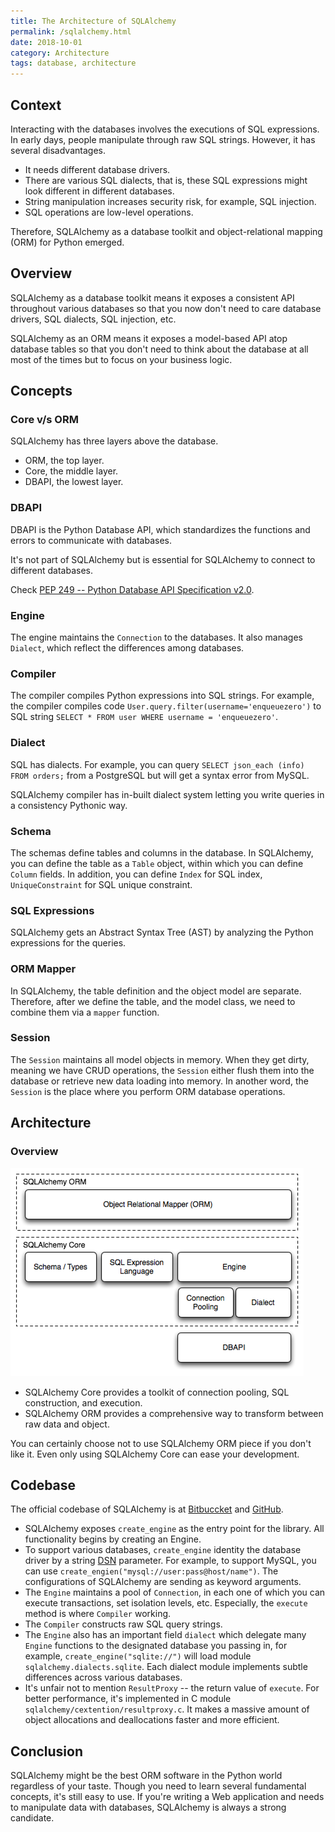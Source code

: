 ```yaml
---
title: The Architecture of SQLAlchemy
permalink: /sqlalchemy.html
date: 2018-10-01
category: Architecture
tags: database, architecture
---
```


## Context

Interacting with the databases involves the executions of SQL expressions. In early days, people manipulate through raw SQL strings. However, it has several disadvantages.

* It needs different database drivers.
* There are various SQL dialects, that is, these SQL expressions might look different in different databases.
* String manipulation increases security risk, for example, SQL injection.
* SQL operations are low-level operations.

Therefore, SQLAlchemy as a database toolkit and object-relational mapping (ORM) for Python emerged.

## Overview

SQLAlchemy as a database toolkit means it exposes a consistent API throughout various databases so that you now don't need to care database drivers, SQL dialects, SQL injection, etc.

SQLAlchemy as an ORM means it exposes a model-based API atop database tables so that you don't need to think about the database at all most of the times but to focus on your business logic.

## Concepts

### Core v/s ORM

SQLAlchemy has three layers above the database.

* ORM, the top layer.
* Core, the middle layer.
* DBAPI, the lowest layer.

### DBAPI

DBAPI is the Python Database API, which standardizes the functions and errors to communicate with databases.

It's not part of SQLAlchemy but is essential for SQLAlchemy to connect to different databases.

Check [PEP 249 -- Python Database API Specification v2.0](https://www.python.org/dev/peps/pep-0249/).

### Engine

The engine maintains the `Connection` to the databases. It also manages `Dialect`, which reflect the differences among databases.

### Compiler

The compiler compiles Python expressions into SQL strings. For example, the compiler compiles code `User.query.filter(username='enqueuezero')` to SQL string `SELECT * FROM user WHERE username = 'enqueuezero'`.

### Dialect

SQL has dialects. For example, you can query `SELECT json_each (info) FROM orders;` from a PostgreSQL but will get a syntax error from MySQL.

SQLAlchemy compiler has in-built dialect system letting you write queries in a consistency Pythonic way.

### Schema

The schemas define tables and columns in the database. In SQLAlchemy, you can define the table as a `Table` object, within which you can define `Column` fields. In addition, you can define `Index` for SQL index, `UniqueConstraint` for SQL unique constraint.

### SQL Expressions

SQLAlchemy gets an Abstract Syntax Tree (AST) by analyzing the Python expressions for the queries. 

### ORM Mapper

In SQLAlchemy, the table definition and the object model are separate. Therefore, after we define the table, and the model class, we need to combine them via a `mapper` function.

### Session

The `Session` maintains all model objects in memory. When they get dirty, meaning we have CRUD operations, the `Session` either flush them into the database or retrieve new data loading into memory. In another word, the `Session` is the place where you perform ORM database operations.

## Architecture

### Overview

![Overview of SQLAlchemy Architecture](/static/images/sqlalchemy-overview.png)

* SQLAlchemy Core provides a toolkit of connection pooling, SQL construction, and execution.
* SQLAlchemy ORM provides a comprehensive way to transform between raw data and object.

You can certainly choose not to use SQLAlchemy ORM piece if you don't like it. Even only using SQLAlchemy Core can ease your development.

## Codebase

The official codebase of SQLAlchemy is at [Bitbuccket](https://bitbucket.org/zzzeek/sqlalchemy) and [GitHub](https://github.com/zzzeek/sqlalchemy).

* SQLAlchemy exposes `create_engine` as the entry point for the library. All functionality begins by creating an Engine.
* To support various databases, `create_engine` identity the database driver by a string [DSN](https://en.wikipedia.org/wiki/Data_source_name) parameter. For example, to support MySQL, you can use `create_engien("mysql://user:pass@host/name")`. The configurations of SQLAlchemy are sending as keyword arguments.
* The `Engine` maintains a pool of `Connection`, in each one of which you can execute transactions, set isolation levels, etc. Especially, the `execute` method is where `Compiler` working.
* The `Compiler` constructs raw SQL query strings.
* The `Engine` also has an important field `dialect` which delegate many `Engine` functions to the designated database you passing in, for example, `create_engine("sqlite://")` will load module `sqlalchemy.dialects.sqlite`. Each dialect module implements subtle differences across various databases.
* It's unfair not to mention `ResultProxy` -- the return value of `execute`. For better performance, it's implemented in C module `sqlalchemy/cextention/resultproxy.c`. It makes a massive amount of object allocations and deallocations faster and more efficient.

## Conclusion

SQLAlchemy might be the best ORM software in the Python world regardless of your taste. Though you need to learn several fundamental concepts, it's still easy to use. If you're writing a Web application and needs to manipulate data with databases, SQLAlchemy is always a strong candidate.
